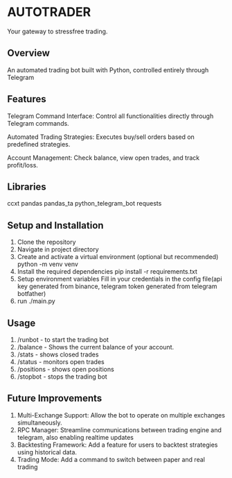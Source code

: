 # AUTOTRADER
Your gateway to stressfree trading.

## Overview
An automated trading bot built with Python, controlled entirely through Telegram

## Features
Telegram Command Interface: Control all functionalities directly through Telegram commands.

Automated Trading Strategies: Executes buy/sell orders based on predefined strategies.

Account Management: Check balance, view open trades, and track profit/loss.

## Libraries
ccxt
pandas
pandas_ta
python_telegram_bot
requests

## Setup and Installation
1. Clone the repository
2. Navigate in project directory
3. Create and activate a virtual environment (optional but recommended)
    python -m venv venv
4. Install the required dependencies
    pip install -r requirements.txt
5. Setup environment variables
    Fill in your credentials in the config file(api key generated from binance, telegram token generated from telegram botfather)
6. run ./main.py

## Usage
1. /runbot - to start the trading bot
2. /balance - Shows the current balance of your account.
3. /stats - shows closed trades
4. /status - monitors open trades
5. /positions - shows open positions
6. /stopbot - stops the trading bot

## Future Improvements
1. Multi-Exchange Support: Allow the bot to operate on multiple exchanges simultaneously.
2. RPC Manager: Streamline communications between trading engine and telegram, also enabling realtime updates
3. Backtesting Framework: Add a feature for users to backtest strategies using historical data.
4. Trading Mode: Add a command to switch between paper and real trading 